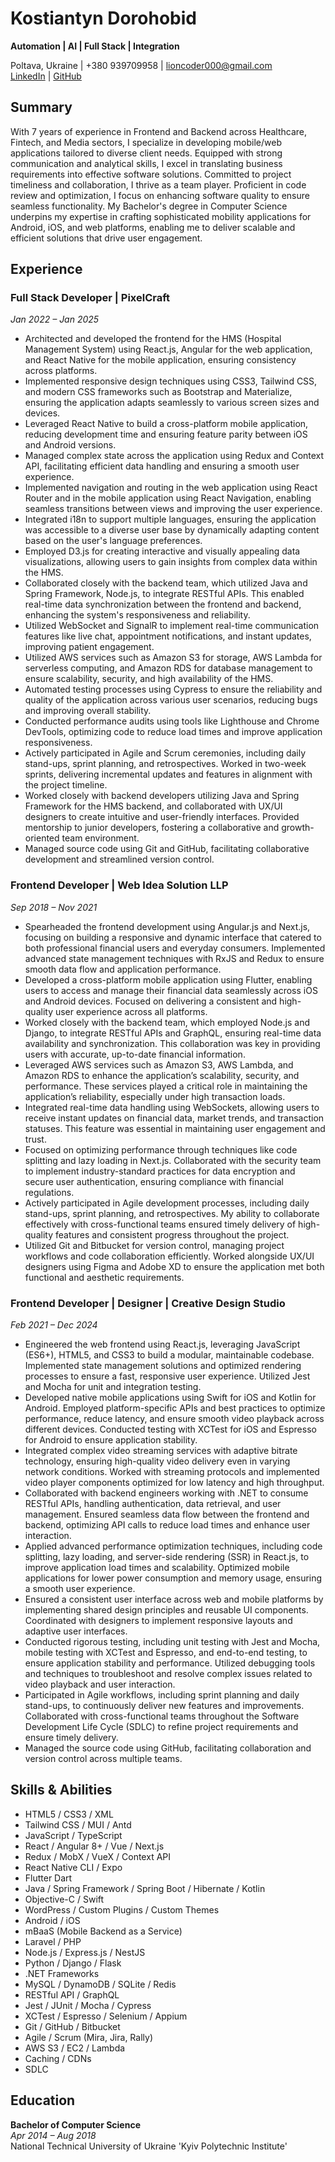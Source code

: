 # Kostiantyn Dorohobid
**Automation | AI | Full Stack | Integration**

Poltava, Ukraine | +380 939709958 | lioncoder000@gmail.com  
[LinkedIn](https://www.linkedin.com/in/kostiantyn-dorohobid-161965350/) | [GitHub](https://github.com/geremylabrador)

## Summary
With 7 years of experience in Frontend and Backend across Healthcare, Fintech, and Media sectors, I specialize in developing mobile/web applications tailored to diverse client needs. Equipped with strong communication and analytical skills, I excel in translating business requirements into effective software solutions. Committed to project timeliness and collaboration, I thrive as a team player. Proficient in code review and optimization, I focus on enhancing software quality to ensure seamless functionality. My Bachelor's degree in Computer Science underpins my expertise in crafting sophisticated mobility applications for Android, iOS, and web platforms, enabling me to deliver scalable and efficient solutions that drive user engagement.

## Experience

### Full Stack Developer | PixelCraft
*Jan 2022 – Jan 2025*
- Architected and developed the frontend for the HMS (Hospital Management System) using React.js, Angular for the web application, and React Native for the mobile application, ensuring consistency across platforms.
- Implemented responsive design techniques using CSS3, Tailwind CSS, and modern CSS frameworks such as Bootstrap and Materialize, ensuring the application adapts seamlessly to various screen sizes and devices.
- Leveraged React Native to build a cross-platform mobile application, reducing development time and ensuring feature parity between iOS and Android versions.
- Managed complex state across the application using Redux and Context API, facilitating efficient data handling and ensuring a smooth user experience.
- Implemented navigation and routing in the web application using React Router and in the mobile application using React Navigation, enabling seamless transitions between views and improving the user experience.
- Integrated i18n to support multiple languages, ensuring the application was accessible to a diverse user base by dynamically adapting content based on the user's language preferences.
- Employed D3.js for creating interactive and visually appealing data visualizations, allowing users to gain insights from complex data within the HMS.
- Collaborated closely with the backend team, which utilized Java and Spring Framework, Node.js, to integrate RESTful APIs. This enabled real-time data synchronization between the frontend and backend, enhancing the system's responsiveness and reliability.
- Utilized WebSocket and SignalR to implement real-time communication features like live chat, appointment notifications, and instant updates, improving patient engagement.
- Utilized AWS services such as Amazon S3 for storage, AWS Lambda for serverless computing, and Amazon RDS for database management to ensure scalability, security, and high availability of the HMS.
- Automated testing processes using Cypress to ensure the reliability and quality of the application across various user scenarios, reducing bugs and improving overall stability.
- Conducted performance audits using tools like Lighthouse and Chrome DevTools, optimizing code to reduce load times and improve application responsiveness.
- Actively participated in Agile and Scrum ceremonies, including daily stand-ups, sprint planning, and retrospectives. Worked in two-week sprints, delivering incremental updates and features in alignment with the project timeline.
- Worked closely with backend developers utilizing Java and Spring Framework for the HMS backend, and collaborated with UX/UI designers to create intuitive and user-friendly interfaces. Provided mentorship to junior developers, fostering a collaborative and growth-oriented team environment.
- Managed source code using Git and GitHub, facilitating collaborative development and streamlined version control.

### Frontend Developer | Web Idea Solution LLP
*Sep 2018 – Nov 2021*
- Spearheaded the frontend development using Angular.js and Next.js, focusing on building a responsive and dynamic interface that catered to both professional financial users and everyday consumers. Implemented advanced state management techniques with RxJS and Redux to ensure smooth data flow and application performance.
- Developed a cross-platform mobile application using Flutter, enabling users to access and manage their financial data seamlessly across iOS and Android devices. Focused on delivering a consistent and high-quality user experience across all platforms.
- Worked closely with the backend team, which employed Node.js and Django, to integrate RESTful APIs and GraphQL, ensuring real-time data availability and synchronization. This collaboration was key in providing users with accurate, up-to-date financial information.
- Leveraged AWS services such as Amazon S3, AWS Lambda, and Amazon RDS to enhance the application’s scalability, security, and performance. These services played a critical role in maintaining the application’s reliability, especially under high transaction loads.
- Integrated real-time data handling using WebSockets, allowing users to receive instant updates on financial data, market trends, and transaction statuses. This feature was essential in maintaining user engagement and trust.
- Focused on optimizing performance through techniques like code splitting and lazy loading in Next.js. Collaborated with the security team to implement industry-standard practices for data encryption and secure user authentication, ensuring compliance with financial regulations.
- Actively participated in Agile development processes, including daily stand-ups, sprint planning, and retrospectives. My ability to collaborate effectively with cross-functional teams ensured timely delivery of high-quality features and consistent progress throughout the project.
- Utilized Git and Bitbucket for version control, managing project workflows and code collaboration efficiently. Worked alongside UX/UI designers using Figma and Adobe XD to ensure the application met both functional and aesthetic requirements.

### Frontend Developer | Designer | Creative Design Studio
*Feb 2021 – Dec 2024*
- Engineered the web frontend using React.js, leveraging JavaScript (ES6+), HTML5, and CSS3 to build a modular, maintainable codebase. Implemented state management solutions and optimized rendering processes to ensure a fast, responsive user experience. Utilized Jest and Mocha for unit and integration testing.
- Developed native mobile applications using Swift for iOS and Kotlin for Android. Employed platform-specific APIs and best practices to optimize performance, reduce latency, and ensure smooth video playback across different devices. Conducted testing with XCTest for iOS and Espresso for Android to ensure application stability.
- Integrated complex video streaming services with adaptive bitrate technology, ensuring high-quality video delivery even in varying network conditions. Worked with streaming protocols and implemented video player components optimized for low latency and high throughput.
- Collaborated with backend engineers working with .NET to consume RESTful APIs, handling authentication, data retrieval, and user management. Ensured seamless data flow between the frontend and backend, optimizing API calls to reduce load times and enhance user interaction.
- Applied advanced performance optimization techniques, including code splitting, lazy loading, and server-side rendering (SSR) in React.js, to improve application load times and scalability. Optimized mobile applications for lower power consumption and memory usage, ensuring a smooth user experience.
- Ensured a consistent user interface across web and mobile platforms by implementing shared design principles and reusable UI components. Coordinated with designers to implement responsive layouts and adaptive user interfaces.
- Conducted rigorous testing, including unit testing with Jest and Mocha, mobile testing with XCTest and Espresso, and end-to-end testing, to ensure application stability and performance. Utilized debugging tools and techniques to troubleshoot and resolve complex issues related to video playback and user interaction.
- Participated in Agile workflows, including sprint planning and daily stand-ups, to continuously deliver new features and improvements. Collaborated with cross-functional teams throughout the Software Development Life Cycle (SDLC) to refine project requirements and ensure timely delivery.
- Managed the source code using GitHub, facilitating collaboration and version control across multiple teams.

## Skills & Abilities
- HTML5 / CSS3 / XML
- Tailwind CSS / MUI / Antd
- JavaScript / TypeScript
- React / Angular 8+ / Vue / Next.js
- Redux / MobX / VueX / Context API
- React Native CLI / Expo
- Flutter Dart
- Java / Spring Framework / Spring Boot / Hibernate / Kotlin
- Objective-C / Swift
- WordPress / Custom Plugins / Custom Themes
- Android / iOS
- mBaaS (Mobile Backend as a Service)
- Laravel / PHP
- Node.js / Express.js / NestJS
- Python / Django / Flask
- .NET Frameworks
- MySQL / DynamoDB / SQLite / Redis
- RESTful API / GraphQL
- Jest / JUnit / Mocha / Cypress
- XCTest / Espresso / Selenium / Appium
- Git / GitHub / Bitbucket
- Agile / Scrum (Mira, Jira, Rally)
- AWS S3 / EC2 / Lambda
- Caching / CDNs
- SDLC

## Education
**Bachelor of Computer Science**  
*Apr 2014 – Aug 2018*  
National Technical University of Ukraine 'Kyiv Polytechnic Institute'
